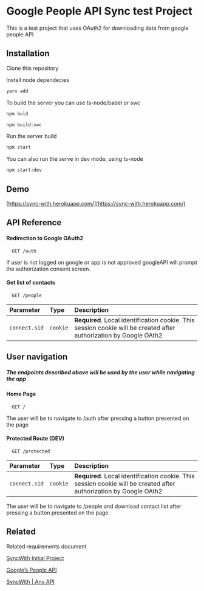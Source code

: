 # Google People API Sync test Project 

This is a test project that uses OAuth2 for downloading data from google people API

## Installation

Clone this repository

Install node dependecies

```bash
yarn add
```

To build the server you can use ts-node/babel or swc
```bash
npm buld

npm build:swc
```

Run the server build
 ```bash
npm start
```

You can also run the serve in dev mode, using ts-node
 ```bash
npm start:dev
```
## Demo



[https://sync-with.herokuapp.com/](https://sync-with.herokuapp.com/)

## API Reference

#### Redirection to Google OAuth2

```http
  GET /auth
```

If user  is not logged on google or app is not approved googleAPI will prompt the authorization consent screen.   

#### Get list of contacts

```http
  GET /people
```

| Parameter | Type     | Description                       |
| :-------- | :------- | :-------------------------------- |
| `connect.sid`      | `cookie` | **Required**. Local identification cookie. This session cookie will be created after authorization by Google OAth2|


## User navigation

##### The endpoints described above will be used by the user while navigating the app

#### Home Page

```http
  GET /
```
The user will be to navigate to /auth after pressing a button presented on the page 

#### Protected Route (DEV)

```http
  GET /protected
```

| Parameter | Type     | Description                       |
| :-------- | :------- | :-------------------------------- |
| `connect.sid`      | `cookie` | **Required**. Local identification cookie. This session cookie will be created after authorization by Google OAth2|


The user will be to navigate to /people and download contact list  after pressing a button presented on the page.

## Related

Related requirements document

[SyncWith Initial Project](https://getmicro.notion.site/SyncWith-Initial-Project-b48d64cf104545ffbab8e36ab670bcbf)

[Google’s People API](https://developers.google.com/people)

[SyncWith | Any API](https://workspace.google.com/marketplace/app/syncwith_any_api/449644239211?utm_source=syncwith.com)


